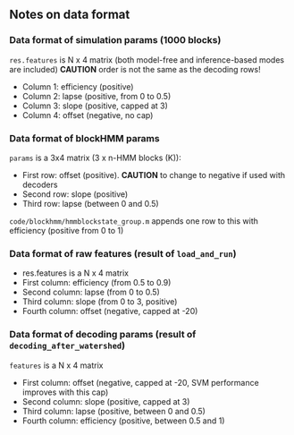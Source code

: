 ## Notes on data format 

### Data format of simulation params (1000 blocks)
`res.features` is N x 4 matrix (both model-free and inference-based modes are included)
**CAUTION** order is not the same as the decoding rows!
* Column 1: efficiency (positive)
* Column 2: lapse (positive, from 0 to 0.5)
* Column 3: slope (positive, capped at 3)
* Column 4: offset (negative, no cap)

### Data format of blockHMM params
`params` is a 3x4 matrix (3 x n-HMM blocks (K)):

* First row: offset (positive). **CAUTION** to change to negative if used with decoders
* Second row: slope (positive)
* Third row: lapse (between 0 and 0.5)

`code/blockhmm/hmmblockstate_group.m` appends one row to this with efficiency (positive from 0 to 1)

### Data format of raw features (result of `load_and_run`)
* res.features is a N x 4 matrix
* First column: efficiency (from 0.5 to 0.9)
* Second column: lapse (from 0 to 0.5)
* Third column: slope (from 0 to 3, positive)
* Fourth column: offset (negative, capped at -20)

### Data format of decoding params (result of `decoding_after_watershed`)
`features` is a N x 4 matrix

* First column: offset (negative, capped at -20, SVM performance improves with this cap)
* Second column: slope (positive, capped at 3)
* Third column: lapse (positive, between 0 and 0.5)
* Fourth column: efficiency (positive, between 0.5 and 1)